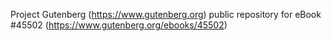 Project Gutenberg (https://www.gutenberg.org) public repository for eBook #45502 (https://www.gutenberg.org/ebooks/45502)
